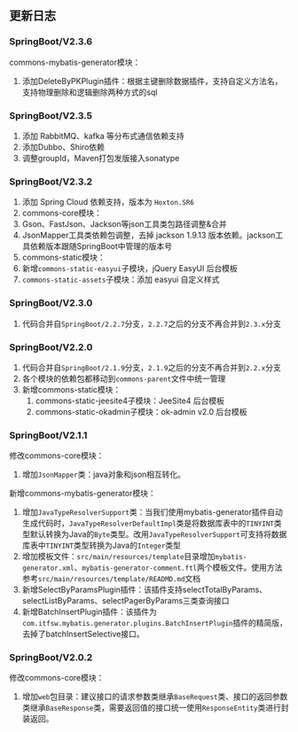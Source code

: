 ## 更新日志

### SpringBoot/V2.3.6
commons-mybatis-generator模块：
  1. 添加DeleteByPKPlugin插件：根据主键删除数据插件，支持自定义方法名，支持物理删除和逻辑删除两种方式的sql


### SpringBoot/V2.3.5
1. 添加 RabbitMQ、kafka 等分布式通信依赖支持
2. 添加Dubbo、Shiro依赖
3. 调整groupId，Maven打包发版接入sonatype


### SpringBoot/V2.3.2
1. 添加 Spring Cloud 依赖支持，版本为 `Hoxton.SR6`
2. commons-core模块：
  1. Gson、FastJson、Jackson等json工具类包路径调整&合并
  2. JsonMapper工具类依赖包调整，去掉 jackson 1.9.13 版本依赖。jackson工具依赖版本跟随SpringBoot中管理的版本号
3. commons-static模块：
  1. 新增`commons-static-easyui`子模块，jQuery EasyUI 后台模板
  2. `commons-static-assets`子模块：添加 easyui 自定义样式


### SpringBoot/V2.3.0
1. 代码合并自`SpringBoot/2.2.7`分支，`2.2.7`之后的分支不再合并到`2.3.x`分支


### SpringBoot/V2.2.0
1. 代码合并自`SpringBoot/2.1.9`分支，`2.1.9`之后的分支不再合并到`2.2.x`分支
2. 各个模块的依赖包都移动到`commons-parent`文件中统一管理
3. 新增commons-static模块：
    1. commons-static-jeesite4子模块：JeeSite4 后台模板
    2. commons-static-okadmin子模块：ok-admin v2.0 后台模板


### SpringBoot/V2.1.1
修改commons-core模块：
 1. 增加`JsonMapper`类：java对象和json相互转化。

新增commons-mybatis-generator模块：
 1. 增加`JavaTypeResolverSupport`类：当我们使用mybatis-generator插件自动生成代码时，`JavaTypeResolverDefaultImpl`类是将数据库表中的`TINYINT`类型默认转换为Java的`Byte`类型。改用`JavaTypeResolverSupport`可支持将数据库表中`TINYINT`类型转换为Java的`Integer`类型
 2. 增加模板文件：`src/main/resources/template`目录增加`mybatis-generator.xml`、`mybatis-generator-comment.ftl`两个模板文件。使用方法参考`src/main/resources/template/READMD.md`文档
 3. 新增SelectByParamsPlugin插件：该插件支持selectTotalByParams、selectListByParams、selectPagerByParams三类查询接口
 4. 新增BatchInsertPlugin插件：该插件为`com.itfsw.mybatis.generator.plugins.BatchInsertPlugin`插件的精简版，去掉了batchInsertSelective接口。


### SpringBoot/V2.0.2
修改commons-core模块：
 1. 增加`web`包目录：建议接口的请求参数类继承`BaseRequest`类、接口的返回参数类继承`BaseResponse`类，需要返回值的接口统一使用`ResponseEntity`类进行封装返回。

